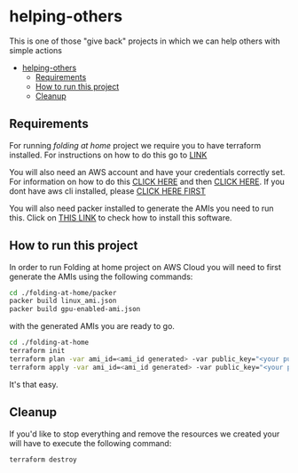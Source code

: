 # helping-others

This is one of those "give back" projects in which we can help others
with simple actions

- [helping-others](#helping-others)
  - [Requirements](#requirements)
  - [How to run this project](#how-to-run-this-project)
  - [Cleanup](#cleanup)

## Requirements

For running *folding at home* project we require you to have terraform
installed. For instructions on how to do this go
to [LINK]([https://link](https://learn.hashicorp.com/terraform/getting-started/install.html))

You will also need an AWS account and have your credentials correctly set.
For information on how to do this [CLICK HERE](https://aws.amazon.com/premiumsupport/knowledge-center/create-and-activate-aws-account/) and then [CLICK HERE](https://docs.aws.amazon.com/cli/latest/userguide/cli-chap-configure.html).
If you dont have aws cli installed, please [CLICK HERE FIRST](https://docs.aws.amazon.com/cli/latest/userguide/install-cliv2.html)

You will also need packer installed to generate the AMIs you need to run this.
Click on [THIS LINK](https://packer.io/docs/install/index.html) to check how to
install this software.

## How to run this project

In order to run Folding at home project on AWS Cloud you will need to first generate the AMIs
using the following commands:

```bash
cd ./folding-at-home/packer
packer build linux_ami.json
packer build gpu-enabled-ami.json
```

with the generated AMIs you are ready to go.

```bash
cd ./folding-at-home
terraform init
terraform plan -var ami_id=<ami_id generated> -var public_key="<your public key>"
terraform apply -var ami_id=<ami_id generated> -var public_key="<your public key>"
```

It's that easy.

## Cleanup

If you'd like to stop everything and remove the resources we created your will have to execute the following command:

```bash
terraform destroy
```
